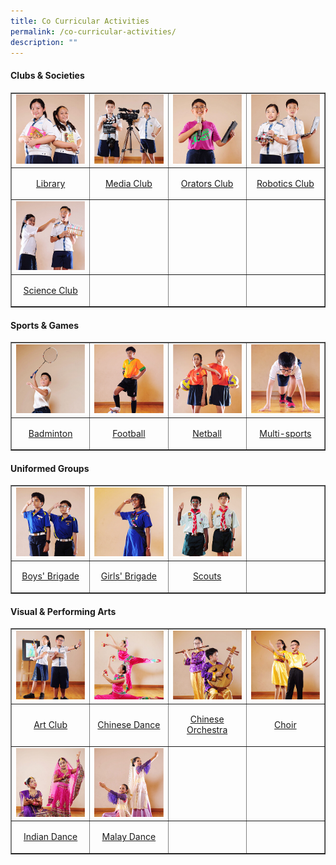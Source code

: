 ```yaml
---
title: Co Curricular Activities
permalink: /co-curricular-activities/
description: ""
---
```

<h4><strong>Clubs &amp; Societies</strong></h4>
<table style="border-collapse: collapse; width: 100%;" border="1">
<tbody>
<tr>
<td style="width: 25%;"><a href="/co-curricular-activities/library" target=""><img style="width: 100%;" src="/images/cca1.jpeg" /></a></td>
<td style="width: 25%;"><a href="/co-curricular-activities/media-club" target=""><img style="width: 100%;" src="/images/cca2.jpeg" /></a></td>
<td style="width: 25%;"><a href="/co-curricular-activities/orators-club" target=""><img style="width: 100%;" src="/images/cca3.jpeg" /></a>
<td style="width: 25%;"><a href="/co-curricular-activities/robotics-club" target=""><img style="width: 100%;" src="/images/cca4.jpeg" /></a>
<tr>
<td style="width: 25%;"><p style="text-align: center;"><a href="/co-curricular-activities/library" target="">Library</a></p></td>
<td style="width: 25%;"><p style="text-align: center;"><a href="/co-curricular-activities/media-club" target="">Media Club</a></p></td>
<td style="width: 25%;"><p style="text-align: center;"><a href="/co-curricular-activities/orators-club" target="">Orators Club</a></td>
<td style="width: 25%;"><p style="text-align: center;"><a href="/co-curricular-activities/robotics-club" target="">Robotics Club</a></td>
</tr>
<tr>
<td style="width: 25%;"><a href="/co-curricular-activities/science-club" target=""><img style="width: 100%;" src="/images/cca5.jpeg" /></a></td>
<td style="width: 25%;">&nbsp;</td>
<td style="width: 25%;">&nbsp;</td>
<td style="width: 25%;">&nbsp;</td>
</tr>
<tr>
<td style="width: 25%;"><p style="text-align: center;"><a href="/co-curricular-activities/science-club" target="">Science Club</a></p></td>
<td style="width: 25%;">&nbsp;</td>
<td style="width: 25%;">&nbsp;</td>
<td style="width: 25%;">&nbsp;</td>
</tr>
</tbody>
</table>
<h4><strong>Sports & Games</strong></h4>
<table style="border-collapse: collapse; width: 100%;" border="1">
<tbody>
<tr>
<td style="width: 25%;"><a href="/co-curricular-activities/badminton" target=""><img style="width: 100%;" src="/images/cca6.jpeg" /></a></td>
<td style="width: 25%;"><a href="/co-curricular-activities/football" target=""><img style="width: 100%;" src="/images/cca7.jpeg" /></a></td>
<td style="width: 25%;"><a href="/co-curricular-activities/netball" target=""><img style="width: 100%;" src="/images/cca8.jpeg" /></a></td>
<td style="width: 25%;"><a href="/co-curricular-activities/multi-sports" target=""><img style="width: 100%;" src="/images/cca9.jpeg" /></a></td>
</tr>
<tr>
<td style="width: 25%;"><p style="text-align: center;"><a href="/co-curricular-activities/badminton" target="">Badminton</a></p></td>
<td style="width: 25%;"><p style="text-align: center;"><a href="/co-curricular-activities/football" target="">Football</a></p></td>
<td style="width: 25%;"><p style="text-align: center;"><a href="/co-curricular-activities/netball" target="">Netball</a></p></td>
<td style="width: 25%;"><p style="text-align: center;"><a href="/co-curricular-activities/multi-sports" target="">Multi-sports</a></p></td>
</tr>
</tbody>
</table>
<h4><strong>Uniformed Groups</strong></h4>
<table style="border-collapse: collapse; width: 100%;" border="1">
<tbody>
<tr>
<td style="width: 25%;"><a href="/co-curricular-activities/boys-brigade-n-girls-brigade" target=""><img style="width: 100%;" src="/images/cca10.jpeg" /></a></td>
<td style="width: 25%;"><a href="/co-curricular-activities/boys-brigade-n-girls-brigade" target=""><img style="width: 100%;" src="/images/cca11.jpeg" /></a></td>
<td style="width: 25%;"><a href="/co-curricular-activities/scouts" target=""><img style="width: 100%;" src="/images/cca12.jpeg" /></a></td>
<td style="width: 25%;">&nbsp;</td>
</tr>
<tr>
<td style="width: 25%;"><p style="text-align: center;"><a href="/co-curricular-activities/boys-brigade-n-girls-brigade" target="">Boys' Brigade</a></p></td>
<td style="width: 25%;"><p style="text-align: center;"><a href="/co-curricular-activities/boys-brigade-n-girls-brigade" target="">Girls' Brigade</a></p></td>
<td style="width: 25%;"><p style="text-align: center;"><a href="/co-curricular-activities/scouts" target="">Scouts</a></p></td>
<td style="width: 25%;">&nbsp;</td>
</tr>
</tbody>
</table>
<h4><strong>Visual & Performing Arts</strong></h4>
<table style="border-collapse: collapse; width: 100%;" border="1">
<tbody>
<tr>
<td style="width: 25%;"><a href="/co-curricular-activities/art-club" target=""><img style="width: 100%;" src="/images/cca13.jpeg" /></a></td>
<td style="width: 25%;"><a href="/co-curricular-activities/chinese-dance" target=""><img style="width: 100%;" src="/images/cca14.jpeg" /></a></td>
<td style="width: 25%;"><a href="/co-curricular-activities/chinese-orchestra" target=""><img style="width: 100%;" src="/images/cca15.jpeg" /></a></td>
<td style="width: 25%;"><a href="/co-curricular-activities/choir" target=""><img style="width: 100%;" src="/images/cca16.jpeg" /></a></td>
</tr>
<tr>
<td style="width: 25%;"><p style="text-align: center;"><a href="/co-curricular-activities/art-club" target="">Art Club</a></p></td>
<td style="width: 25%;"><p style="text-align: center;"><a href="/co-curricular-activities/chinese-dance" target="">Chinese Dance</a></p></td>
<td style="width: 25%;"><p style="text-align: center;"><a href="/co-curricular-activities/chinese-orchestra" target="">Chinese Orchestra</a></p></td>
<td style="width: 25%;"><p style="text-align: center;"><a href="/co-curricular-activities/choir" target="">Choir</a></p></td>
</tr>
 <tr>
<td style="width: 25%;"><a href="/co-curricular-activities/indian-dance" target=""><img style="width: 100%;" src="/images/cca17.jpeg" /></a></td>
<td style="width: 25%;"><a href="/co-curricular-activities/malay-dance" target=""><img style="width: 100%;" src="/images/cca18.jpeg" /></a></td>
<td style="width: 25%;">&nbsp;</td>
<td style="width: 25%;">&nbsp;</td>
</tr>
<tr>
<td style="width: 25%;"><p style="text-align: center;"><a href="/co-curricular-activities/indian-dance" target="">Indian Dance</a></p></td>
<td style="width: 25%;"><p style="text-align: center;"><a href="/co-curricular-activities/malay-dance" target="">Malay Dance</a></p></td>
<td style="width: 25%;">&nbsp;</td>
<td style="width: 25%;">&nbsp;</td>
</tr>
